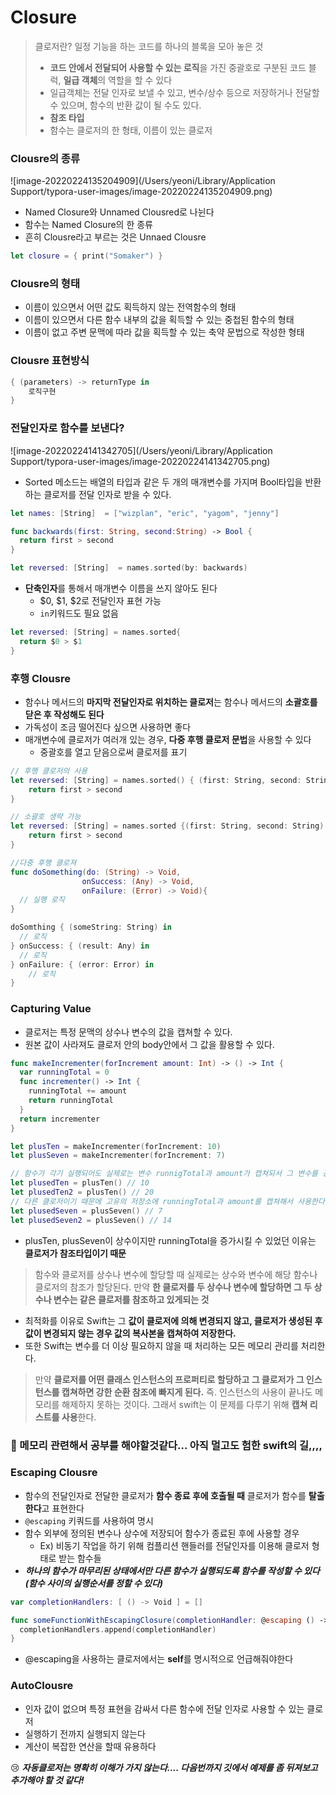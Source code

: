 # Closure

>  클로저란? 일정 기능을 하는 코드를 하나의 블록을 모아 놓은 것
>
> * **코드 안에서 전달되어 사용할 수 있는 로직**을 가진 중괄호로 구분된 코드 블럭, **일급 객체**의 역할을 할 수 있다
> * 일급객체는 전달 인자로 보낼 수 있고, 변수/상수 등으로 저장하거나 전달할 수 있으며, 함수의 반환 값이 될 수도 있다.
> * **참조 타입**
> * 함수는 클로저의 한 형태, 이름이 있는 클로저

### Clousre의 종류

![image-20220224135204909](/Users/yeoni/Library/Application Support/typora-user-images/image-20220224135204909.png)

* Named Closure와 Unnamed Clousred로 나뉜다
* 함수는 Named Closure의 한 종류
* 흔히 Clousre라고 부르는 것은 Unnaed Clousre

```swift
let closure = { print("Somaker") }
```



### Clousre의 형태

* 이름이 있으면서 어떤 값도 획득하지 않는 전역함수의 형태
* 이름이 있으면서 다른 함수 내부의 값을 획득할 수 있는 중첩된 함수의 형태
* 이름이 없고 주변 문맥에 따라 값을 획득할 수 있는 축약 문법으로 작성한 형태



### Clousre 표현방식

```swift
{ (parameters) -> returnType in
	로직구현
}
```



### 전달인자로 함수를 보낸다?

![image-20220224141342705](/Users/yeoni/Library/Application Support/typora-user-images/image-20220224141342705.png)

* Sorted 메소드는 배열의 타입과 같은 두 개의 매개변수를 가지며 Bool타입을 반환하는 클로저를 전달 인자로 받을 수 있다.

```swift
let names: [String]  = ["wizplan", "eric", "yagom", "jenny"]

func backwards(first: String, second:String) -> Bool {
  return first > second
}

let reversed: [String]  = names.sorted(by: backwards)
```

* **단축인자**를 통해서 매개변수 이름을 쓰지 않아도 된다
  * $0, $1, $2로 전달인자 표현 가능 
  * `in`키워드도 필요 없음

```swift
let reversed: [String] = names.sorted{
  return $0 > $1
}
```



### 후행 Clousre

* 함수나 메서드의 **마지막 전달인자로 위치하는 클로저**는 함수나 메서드의 **소괄호를 닫은 후 작성해도 된다**
* 가독성이 조금 떨어진다 싶으면 사용하면 좋다
* 매개변수에 클로저가 여러개 있는 경우, **다중 후행 클로저 문법**을 사용할 수 있다
  * 중괄호를 열고 닫음으로써 클로저를 표기

```swift
// 후행 클로저의 사용
let reversed: [String] = names.sorted() { (first: String, second: String) -> Bool in
	return first > second  
}

// 소괄호 생략 가능
let reversed: [String] = names.sorted {(first: String, second: String) -> Bool in
	return first > second  
}

//다중 후행 클로져
func doSomething(do: (String) -> Void,
                onSuccess: (Any) -> Void,
                onFailure: (Error) -> Void){
  // 실행 로직
}

doSomthing { (someString: String) in
  // 로직
} onSuccess: { (result: Any) in
  // 로직
} onFailure: { (error: Error) in
	// 로직
}
```



### Capturing Value

* 클로저는 특정 문맥의 상수나 변수의 값을 캡쳐할 수 있다.
* 원본 값이 사라져도 클로저 안의 body안에서 그 값을 활용할 수 있다.

```swift
func makeIncrementer(forIncrement amount: Int) -> () -> Int {
  var runningTotal = 0
  func incrementer() -> Int {
    runningTotal += amount
    return runningTotal
  }
  return incrementer
}

let plusTen = makeIncrementer(forIncrement: 10)
let plusSeven = makeIncrementer(forIncrement: 7)

// 함수가 각기 실행되어도 실제로는 변수 runnigTotal과 amount가 캡쳐되서 그 변수를 공유하기 때문에 누적된 결과를 가진다.
let plusedTen = plusTen() // 10
let plusedTen2 = plusTen() // 20
// 다른 클로저이기 때문에 고유의 저장소에 runningTotal과 amount를 캡쳐해서 사용한다.
let plusedSeven = plusSeven() // 7
let plusedSeven2 = plusSeven() // 14
```

- plusTen, plusSeven이 상수이지만 runningTotal을 증가시킬 수 있었던 이유는 **클로저가 참조타입이기 때문**

> 함수와 클로저를 상수나 변수에 할당할 때 실제로는 상수와 변수에 해당 함수나 클로저의 참조가 할당된다. 만약 **한 클로저를 두 상수나 변수에 할당하면 그 두 상수나 변수는 같은 클로저를 참조하고 있게되는 것**

- 최적화를 이유로 Swift는 그 **값이 클로저에 의해 변경되지 않고, 클로저가 생성된 후 값이 변경되지 않는 경우 값의 복사본을 캡쳐하여 저장한다.**
- 또한 Swift는 변수를 더 이상 필요하지 않을 때 처리하는 모든 메모리 관리를 처리한다.

> 만약 **클로저를 어떤 클래스 인스턴스의 프로퍼티로 할당하고 그 클로저가 그 인스턴스를 캡쳐하면 강한 순환 참조에 빠지게 된다.** 즉. 인스턴스의 사용이 끝나도 메모리를 해제하지 못하는 것이다. 그래서 swift는 이 문제를 다루기 위해 **캡쳐 리스트를 사용**한다.



### 🥲 메모리 관련해서 공부를 해야할것같다... 아직 멀고도 험한 swift의 길,,,,

### Escaping Clousre

* 함수의 전달인자로 전달한 클로저가 **함수 종료 후에 호출될 때** 클로저가 함수를 **탈출한다**고 표현한다 
* `@escaping` 키쿼드를 사용하여 명시
* 함수 외부에 정의된 변수나 상수에 저장되어 함수가 종료된 후에 사용할 경우
  * Ex) 비동기 작업을 하기 위해 컴플리션 핸들러를 전달인자를 이용해 클로저 형태로 받는 함수들
* ***하나의 함수가 마무리된 상태에서만 다른 함수가 실행되도록 함수를 작성할 수 있다 (함수 사이의 실행순서를 정할 수 있다)***

```swift
var completionHandlers: [ () -> Void ] = []

func someFunctionWithEscapingClosure(completionHandler: @escaping () -> Void){
  completionHandlers.append(completionHandler)
}
```

* @escaping을 사용하는 클로저에서는 **self**를 명시적으로 언급해줘야한다



### AutoClousre

* 인자 값이 없으며 특정 표현을 감싸서 다른 함수에 전달 인자로 사용할 수 있는 클로저
* 실행하기 전까지 실행되지 않는다
* 계산이 복잡한 연산을 할때 유용하다

😢 ***자동클로저는 명확히 이해가 가지 않는다.... 다음번까지 깃에서 예제를 좀 뒤져보고 추가해야 할 것 같다!***



